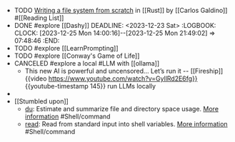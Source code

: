 - TODO [Writing a file system from scratch](https://blog.carlosgaldino.com/writing-a-file-system-from-scratch-in-rust.html) in [[Rust]] by [[Carlos Galdino]] #[[Reading List]]
- DONE #explore [[Dashy]]
  DEADLINE: <2023-12-23 Sat>
  :LOGBOOK:
  CLOCK: [2023-12-25 Mon 14:00:16]--[2023-12-25 Mon 21:49:02] =>  07:48:46
  :END:
- TODO #explore [[LearnPrompting]]
- TODO #explore [[Conway's Game of Life]]
- CANCELED #explore a local #LLM with [[ollama]]
	- This new AI is powerful and uncensored… Let’s run it -- [[Fireship]]
	  {{video https://www.youtube.com/watch?v=GyllRd2E6fg}}
	  {{youtube-timestamp 145}} run LLMs locally
-
- [[Stumbled upon]]
	- [du](https://command-not-found.com/du): Estimate and summarize file and directory space usage. [More information](https://www.gnu.org/software/coreutils/manual/html_node/du-invocation.html#du-invocation) #Shell/command
	- [read](https://command-not-found.com/read): Read from standard input into shell variables. [More information](https://manned.org/read.1p) #Shell/command